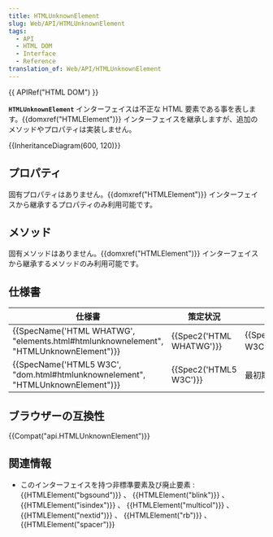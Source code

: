 ```yaml
---
title: HTMLUnknownElement
slug: Web/API/HTMLUnknownElement
tags:
  - API
  - HTML DOM
  - Interface
  - Reference
translation_of: Web/API/HTMLUnknownElement
---
```

{{ APIRef("HTML DOM") }}

**`HTMLUnknownElement`** インターフェイスは不正な HTML 要素である事を表します。{{domxref("HTMLElement")}} インターフェイスを継承しますが、追加のメソッドやプロパティは実装しません。

{{InheritanceDiagram(600, 120)}}

## プロパティ

固有プロパティはありません。{{domxref("HTMLElement")}} インターフェイスから継承するプロパティのみ利用可能です。

## メソッド

固有メソッドはありません。{{domxref("HTMLElement")}} インターフェイスから継承するメソッドのみ利用可能です。

## 仕様書

| 仕様書                                                                                                           | 策定状況                         | コメント                                      |
| ---------------------------------------------------------------------------------------------------------------- | -------------------------------- | --------------------------------------------- |
| {{SpecName('HTML WHATWG', "elements.html#htmlunknownelement", "HTMLUnknownElement")}} | {{Spec2('HTML WHATWG')}} | {{SpecName("HTML5 W3C")}} より変更無し |
| {{SpecName('HTML5 W3C', "dom.html#htmlunknownelement", "HTMLUnknownElement")}}         | {{Spec2('HTML5 W3C')}}     | 最初期の定義                                  |

## ブラウザーの互換性

{{Compat("api.HTMLUnknownElement")}}

## 関連情報

- このインターフェイスを持つ非標準要素及び廃止要素 : {{HTMLElement("bgsound")}} 、 {{HTMLElement("blink")}} 、 {{HTMLElement("isindex")}} 、 {{HTMLElement("multicol")}} 、 {{HTMLElement("nextid")}} 、 {{HTMLElement("rb")}} 、 {{HTMLElement("spacer")}}
